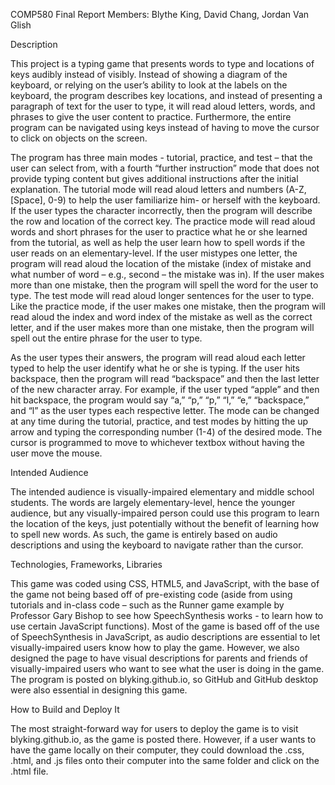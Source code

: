 COMP580 Final Report
Members: Blythe King, David Chang, Jordan Van Glish

Description

This project is a typing game that presents words to type and locations of keys audibly instead of visibly. Instead of showing a diagram of the keyboard, or relying on the user’s ability to look at the labels on the keyboard, the program describes key locations, and instead of presenting a paragraph of text for the user to type, it will read aloud letters, words, and phrases to give the user content to practice. Furthermore, the entire program can be navigated using keys instead of having to move the cursor to click on objects on the screen. 

The program has three main modes - tutorial, practice, and test – that the user can select from, with a fourth “further instruction” mode that does not provide typing content but gives additional instructions after the initial explanation. The tutorial mode will read aloud letters and numbers (A-Z, [Space], 0-9) to help the user familiarize him- or herself with the keyboard. If the user types the character incorrectly, then the program will describe the row and location of the correct key. The practice mode will read aloud words and short phrases for the user to practice what he or she learned from the tutorial, as well as help the user learn how to spell words if the user reads on an elementary-level. If the user mistypes one letter, the program will read aloud the location of the mistake (index of mistake and what number of word – e.g., second – the mistake was in). If the user makes more than one mistake, then the program will spell the word for the user to type. The test mode will read aloud longer sentences for the user to type. Like the practice mode, if the user makes one mistake, then the program will read aloud the index and word index of the mistake as well as the correct letter, and if the user makes more than one mistake, then the program will spell out the entire phrase for the user to type.

As the user types their answers, the program will read aloud each letter typed to help the user identify what he or she is typing. If the user hits backspace, then the program will read “backspace” and then the last letter of the new character array. For example, if the user typed “apple” and then hit backspace, the program would say “a,” “p,” “p,” “l,” “e,” “backspace,” and “l” as the user types each respective letter. The mode can be changed at any time during the tutorial, practice, and test modes by hitting the up arrow and typing the corresponding number (1-4) of the desired mode. The cursor is programmed to move to whichever textbox without having the user move the mouse.


Intended Audience

The intended audience is visually-impaired elementary and middle school students. The words are largely elementary-level, hence the younger audience, but any visually-impaired person could use this program to learn the location of the keys, just potentially without the benefit of learning how to spell new words. As such, the game is entirely based on audio descriptions and using the keyboard to navigate rather than the cursor.


Technologies, Frameworks, Libraries

This game was coded using CSS, HTML5, and JavaScript, with the base of the game not being based off of pre-existing code (aside from using tutorials and in-class code – such as the Runner game example by Professor Gary Bishop to see how SpeechSynthesis works - to learn how to use certain JavaScript functions). Most of the game is based off of the use of SpeechSynthesis in JavaScript, as audio descriptions are essential to let visually-impaired users know how to play the game. However, we also designed the page to have visual descriptions for parents and friends of visually-impaired users who want to see what the user is doing in the game. The program is posted on blyking.github.io, so GitHub and GitHub desktop were also essential in designing this game.


How to Build and Deploy It

The most straight-forward way for users to deploy the game is to visit blyking.github.io, as the game is posted there. However, if a user wants to have the game locally on their computer, they could download the .css, .html, and .js files onto their computer into the same folder and click on the .html file.
